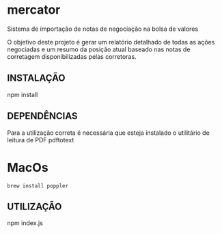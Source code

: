 # mercator
Sistema de importação de notas de negociação na bolsa de valores

O objetivo deste projeto é gerar um relatório detalhado de todas as ações negociadas e um resumo da posição atual baseado nas notas de corretagem disponibilizadas pelas corretoras.

## INSTALAÇÃO
npm install

## DEPENDÊNCIAS
Para a utilização correta é necessária que esteja instalado o utilitário de leitura de PDF pdftotext

# MacOs
    brew install poppler

## UTILIZAÇÃO
npm index.js
